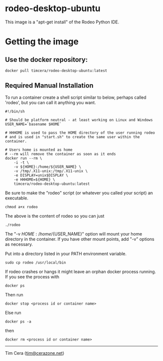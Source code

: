 rodeo-desktop-ubuntu
====================

This image is a "apt-get install" of the Rodeo Python IDE.

# Getting the image

## Use the docker repository:

```
docker pull timcera/rodeo-desktop-ubuntu:latest
```

Required Manual Installation
----------------------------
To run a container create a shell script similar to below, perhaps called 
'rodeo', but you can call it anything you want.

```
#!/bin/sh

# Should be platform neutral - at least working on Linux and Windows
USER_NAME=`basename $HOME`

# HHHOME is used to pass the HOME directory of the user running rodeo
# and is used in "start.sh" to create the same user within the container.

# Users home is mounted as home
# --rm will remove the container as soon as it ends
docker run --rm \
    -i -t \
    -v ${HOME}:/home/${USER_NAME} \
    -v /tmp/.X11-unix:/tmp/.X11-unix \
    -e DISPLAY=unix$DISPLAY \
    -e HHHOME=${HOME} \
    timcera/rodeo-desktop-ubuntu:latest
```

Be sure to make the "rodeo" script (or whatever you called your script) an
executable.  

```
chmod a+x rodeo
```

The above is the content of rodeo so you can just

```
./rodeo
```

The "-v ${HOME}:/home/${USER_NAME}" option will mount your home directory in
the container.  If you have other mount points, add "-v" options as necessary.

Put into a directory listed in your PATH environment variable.

```
sudo cp rodeo /usr/local/bin
```

If rodeo crashes or hangs it might leave an orphan docker process running. If
you see the process with 

```
docker ps
```

Then run 

```
docker stop <process id or container name>
```

Else run 

```
docker ps -a
```

then

```
docker rm <process id or container name>
```

-----------

Tim Cera (tim@cerazone.net)
